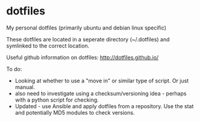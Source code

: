 # dotfiles
My personal dotfiles (primarily ubuntu and debian linux specific)

These dotfiles are located in a seperate directory (~/.dotfiles) and symlinked to the correct location.

Useful github information on dotfiles: http://dotfiles.github.io/

To do:

* Looking at whether to use a "move in" or similar type of script. Or just manual.
* also need to investigate using a checksum/versioning idea - perhaps with a python script for checking.
* Updated - use Ansible and apply dotfiles from a repository. Use the stat and potentially MD5 modules to check versions.


